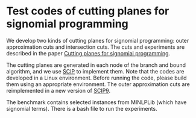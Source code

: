 # Test codes of cutting planes for signomial programming

We develop two kinds of cutting planes for signomial  programming: outer approximation cuts and intersection cuts.
The cuts and experiments are described in the paper [Cutting planes for signomial programming](https://arxiv.org/abs/2212.02857). 

The cutting planes are generated in each node of the branch and bound algorithm, and we use [SCIP](https://www.scipopt.org/) to implement them. Note that the codes are developed in a Linux environment. Before running the code, please build them using an appropriate environment. The outer approximation cuts are reimplemented in a new version of [SCIP9](https://scipopt.org/doc-9.0.0/html/RN90.php).

The benchmark contains selected instances from MINLPLib (which have signomial terms). There is a bash file to run the experiments. 
